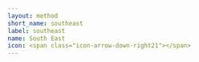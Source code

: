 ```yaml
---
layout: method
short_name: southeast
label: southeast
name: South East
icon: <span class="icon-arrow-down-right21"></span>
---
```

